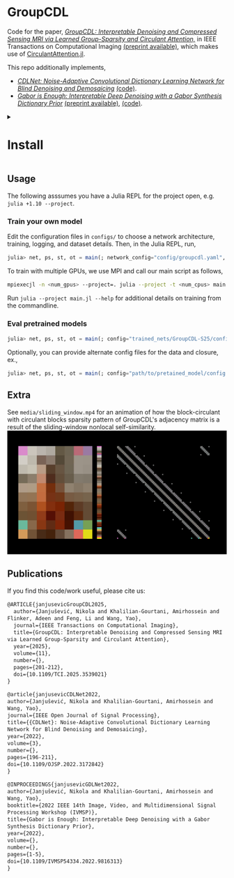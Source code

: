 # GroupCDL
Code for the paper, [*GroupCDL: Interpretable Denoising and Compressed Sensing
MRI via Learned Group-Sparsity and Circulant
Attention,*](https://ieeexplore.ieee.org/document/10874214) in IEEE
Transactions on Computational Imaging [(preprint
available)](https://arxiv.org/abs/2407.18967), which makes use of
[CirculantAttention.jl](https://github.com/nikopj/CirculantAttention.jl).

This repo additionally implements,
- [*CDLNet: Noise-Adaptive Convolutional Dictionary Learning Network for Blind Denoising and Demosaicing*](https://ieeexplore.ieee.org/document/9769957/) [(code)](https://github.com/nikopj/CDLNet-OJSP).
- [*Gabor is Enough: Interpretable Deep Denoising with a Gabor Synthesis Dictionary Prior*](https://ieeexplore.ieee.org/document/9816313) [(preprint available)](https://arxiv.org/abs/2204.11146), [(code)](https://github.com/nikopj/CDLNet-OJSP).

<details>
<summary><h1>Install</h1></summary>
This repo uses Julia 1.10.

1. If you're on an HPC, set your julia depot path to somewhere you can install files, e.g. scratch.
Throw this in your `.bashrc` and source it
```bash
export JULIA_DEPOT_PATH="/scratch/$USER/.julia" 
export JULIAUP_DEPOT_PATH="/scratch/$USER/.julia" 
```

2. Install via [juliaup](https://github.com/JuliaLang/juliaup) manager:
```bash
curl -fsSL https://install.julialang.org | sh
```

3. Install project environment
In the GroupCDL directory, start a julia instance and instantiate the project environment,
```bash
julia --project -t auto
julia> using Pkg; Pkg.instantiate()
```

4. Multi-GPU (once project environment instantiated)
```bash
julia --project -t auto -e "import MPI; MPI.install_mpiexecjl()"
```
</details>

## Usage
The following asssumes you have a Julia REPL for the project open, e.g. `julia +1.10 --project`.

### Train your own model
Edit the configuration files in `configs/` to choose a network architecture, training, logging, and dataset details.
Then, in the Julia REPL, run,
```julia
julia> net, ps, st, ot = main(; network_config="config/groupcdl.yaml", closure_config="config/synthawgn_closure.yaml", data_config="config/image_data.yaml", warmup=true, train=true, verbose=true)
```

To train with multiple GPUs, we use MPI and call our main script as follows,
```bash
mpiexecjl -n <num_gpus> --project=. julia --project -t <num_cpus> main.jl --seed <seed> --train --warmup --verbose --mpi --config <path/to/config.yaml>"
 ```

Run `julia --project main.jl --help` for additional details on training from the commandline.

### Eval pretrained models
```julia
julia> net, ps, st, ot = main(; config="trained_nets/GroupCDL-S25/config.yaml", eval=true, verbose=true)
```

Optionally, you can provide alternate config files for the data and closure, ex., 
```julia
julia> net, ps, st, ot = main(; config="path/to/pretained_model/config.yaml", eval=true, eval_closure_config="config/synthawgn_closure.yaml", eval_data_config="config/image_data.yaml", verbose=true)
```

## Extra
See `media/sliding_window.mp4` for an animation of how the block-circulant with circulant blocks sparsity pattern
of GroupCDL's adjacency matrix is a result of the sliding-window nonlocal self-similarity.
![final frame of media/sliding_window.mp4](media/sliding_window.png)

## Publications

If you find this code/work useful, please cite us:
```
@ARTICLE{janjusevicGroupCDL2025,
  author={Janjušević, Nikola and Khalilian-Gourtani, Amirhossein and Flinker, Adeen and Feng, Li and Wang, Yao},
  journal={IEEE Transactions on Computational Imaging}, 
  title={GroupCDL: Interpretable Denoising and Compressed Sensing MRI via Learned Group-Sparsity and Circulant Attention}, 
  year={2025},
  volume={11},
  number={},
  pages={201-212},
  doi={10.1109/TCI.2025.3539021}
}
```
```
@article{janjusevicCDLNet2022,
author={Janjušević, Nikola and Khalilian-Gourtani, Amirhossein and Wang, Yao},
journal={IEEE Open Journal of Signal Processing}, 
title={{CDLNet}: Noise-Adaptive Convolutional Dictionary Learning Network for Blind Denoising and Demosaicing}, 
year={2022},
volume={3},
number={},
pages={196-211},
doi={10.1109/OJSP.2022.3172842}
}
```
```
@INPROCEEDINGS{janjusevicGDLNet2022,
author={Janjušević, Nikola and Khalilian-Gourtani, Amirhossein and Wang, Yao},
booktitle={2022 IEEE 14th Image, Video, and Multidimensional Signal Processing Workshop (IVMSP)}, 
title={Gabor is Enough: Interpretable Deep Denoising with a Gabor Synthesis Dictionary Prior}, 
year={2022},
volume={},
number={},
pages={1-5},
doi={10.1109/IVMSP54334.2022.9816313}
}
```
